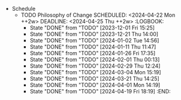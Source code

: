 - Schedule
	- TODO Philosophy of Change
	  SCHEDULED: <2024-04-22 Mon ++2w>
	  DEADLINE: <2024-04-25 Thu ++2w>
	  :LOGBOOK:
	  * State "DONE" from "TODO" [2023-12-01 Fri 15:25]
	  * State "DONE" from "TODO" [2023-12-21 Thu 14:00]
	  * State "DONE" from "TODO" [2024-01-02 Tue 14:56]
	  * State "DONE" from "TODO" [2024-01-11 Thu 11:47]
	  * State "DONE" from "TODO" [2024-01-26 Fri 17:35]
	  * State "DONE" from "TODO" [2024-02-01 Thu 00:13]
	  * State "DONE" from "TODO" [2024-02-29 Thu 12:24]
	  * State "DONE" from "TODO" [2024-03-04 Mon 15:19]
	  * State "DONE" from "TODO" [2024-03-21 Thu 14:25]
	  * State "DONE" from "TODO" [2024-04-01 Mon 14:19]
	  * State "DONE" from "TODO" [2024-04-19 Fri 18:19]
	  :END: